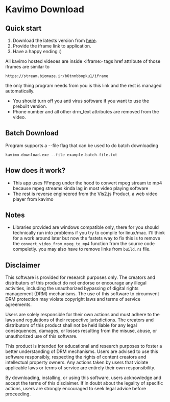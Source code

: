 # Kavimo Download

## Quick start

1) Download the latests version from [here](https://github.com/Diphen-Hydramine/kavimo-download/releases/download/v1.0.0/kavimo-download.exe).
2) Provide the iframe link to application.
3) Have a happy ending :)

All kavimo hosted videoes are inside \<iframe> tags href attribute of those iframes are similar to 

`https://stream.biomaze.ir/b6tnnbbopku1/iframe`

the only thing program needs from you is this link and the rest is managed automatically.

* You should turn off you anti virus software if you want to use the prebuilt version.
* Phone number and all other drm_text attributes are removed from the video.

## Batch Download

Program supports a --file flag that can be used to do batch downloading

```kavimo-download.exe --file example-batch-file.txt```

## How does it work?
* This app uses FFmpeg under the hood to convert mpeg stream to mp4 because mpeg streams kinda lag in most video playing software
* The rest is reverse engineered from the Vis2.js Product, a web video player from kavimo

## Notes
* Libraries provided are windows compatible only, there for you should technically run into problems if you try to compile for linux/mac. I'll think for a work around later but now the fastets way to fix this is to remove the `convert_video_from_mpeg_to_mp4` function from the source code compeletly. you may also have to remove links from `build.rs` file.

## Disclaimer

This software is provided for research purposes only. The creators and distributors of this product do not endorse or encourage any illegal activities, including the unauthorized bypassing of digital rights management (DRM) mechanisms. The use of this software to circumvent DRM protection may violate copyright laws and terms of service agreements.

Users are solely responsible for their own actions and must adhere to the laws and regulations of their respective jurisdictions. The creators and distributors of this product shall not be held liable for any legal consequences, damages, or losses resulting from the misuse, abuse, or unauthorized use of this software.

This product is intended for educational and research purposes to foster a better understanding of DRM mechanisms. Users are advised to use this software responsibly, respecting the rights of content creators and intellectual property owners. Any actions taken by users that violate applicable laws or terms of service are entirely their own responsibility.

By downloading, installing, or using this software, users acknowledge and accept the terms of this disclaimer. If in doubt about the legality of specific actions, users are strongly encouraged to seek legal advice before proceeding.
